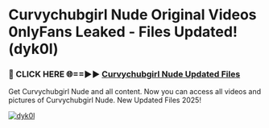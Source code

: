 # Curvychubgirl Nude Original Videos 0nlyFans Leaked - Files Updated! (dyk0l)

<h3>🔴 CLICK HERE 🌐==►► <a href="https://tinyurl.com/y5r63du9" rel="nofollow">Curvychubgirl Nude Updated Files</a></h3>

Get Curvychubgirl Nude and all content. Now you can access all videos and pictures of Curvychubgirl Nude. New Updated Files 2025!

[![dyk0l](https://i.imgur.com/UVo9nyh.gif)](https://tinyurl.com/y5r63du9)